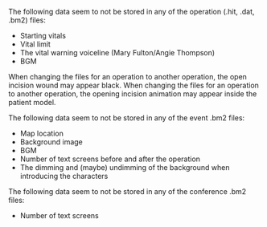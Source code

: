 The following data seem to not be stored in any of the operation (.hit, .dat, .bm2) files:

- Starting vitals
- Vital limit
- The vital warning voiceline (Mary Fulton/Angie Thompson)
- BGM

When changing the files for an operation to another operation, the open incision wound may appear black.
When changing the files for an operation to another operation, the opening incision animation may appear inside the patient model.

The following data seem to not be stored in any of the event .bm2 files:

- Map location
- Background image
- BGM
- Number of text screens before and after the operation
- The dimming and (maybe) undimming of the background when introducing the characters

The following data seem to not be stored in any of the conference .bm2 files:

- Number of text screens